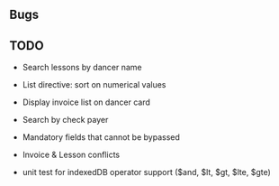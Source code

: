 ## Bugs

## TODO

- Search lessons by dancer name
- List directive: sort on numerical values
- Display invoice list on dancer card

- Search by check payer
- Mandatory fields that cannot be bypassed
- Invoice & Lesson conflicts
- unit test for indexedDB operator support ($and, $lt, $gt, $lte, $gte)